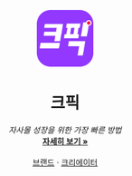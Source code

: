 <p align="center">
<a href="https://www.cpik.kr">
  <img src="../cpik.svg" width="100" alt="project-logo">
  </a>
</p>
<p align="center">
    <h1 align="center">크픽</h1>
</p>
<p align="center">
    <em>자사몰 성장을 위한 가장 빠른 방법</em>
    <br />
    <a href="https://www.cpik.kr/brand"><strong>자세히 보기 »</strong></a>
    <br />
    <br />
    <a href="https://www.cpik.kr/brand">브랜드</a>
    ·
    <a href="https://www.cpik.kr/creator">크리에이터</a>

</p>
